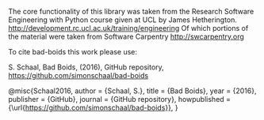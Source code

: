 
The core functionality of this library was taken from the Research Software Engineering with Python course given at UCL by James Hetherington. http://development.rc.ucl.ac.uk/training/engineering Of which portions of the material were taken from Software Carpentry http://swcarpentry.org

To cite bad-boids this work please use:

S. Schaal, Bad Boids, (2016), GitHub repository, https://github.com/simonschaal/bad-boids

@misc{Schaal2016, author = {Schaal, S.}, title = {Bad Boids}, year = {2016}, publisher = {GitHub}, journal = {GitHub repository}, howpublished = {\url{https://github.com/simonschaal/bad-boids}}, }

